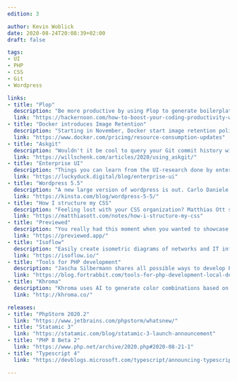 ```yaml
---
edition: 3

author: Kevin Woblick
date: 2020-08-24T20:08:39+02:00
draft: false

tags:
- UI
- PHP
- CSS
- Git
- Wordpress

links:
- title: "Plop"
  description: "Be more productive by using Plop to generate boilerplate code for almost any application you code."
  link: "https://hackernoon.com/how-to-boost-your-coding-productivity-with-plop-hr1t3u2c"
- title: "Docker introduces Image Retention"
  description: "Starting in November, Docker start image retention policies which delete inactive images after some time."
  link: "https://www.docker.com/pricing/resource-consumption-updates"
- title: "Askgit"
  description: "Wouldn't it be cool to query your Git commit history with SQL? Like `select min(author_when) from commits`? Try Askgit."
  link: "https://willschenk.com/articles/2020/using_askgit/"
- title: "Enterprise UI"
  description: "Things you can learn from the UI-research done by enterprise companies."
  link: "https://luckyduck.digital/blog/enterprise-ui"
- title: "Wordpress 5.5"
  description: "A new large version of wordpress is out. Carlo Daniele outlines all new features and highlights the most imporant changes."
  link: "https://kinsta.com/blog/wordpress-5-5/"
- title: "How I structure my CSS"
  description: "Feeling lost with your CSS organization? Matthias Ott shares his approach on organizing the styles for his projects."
  link: "https://matthiasott.com/notes/how-i-structure-my-css"
- title: "Previewed"
  description: "You really had this moment when you wanted to showcase a website or app on a device. Previewed helps you with exactly that."
  link: "https://previewed.app/"
- title: "Isoflow"
  description: "Easily create isometric diagrams of networks and IT infrastructure, for presentations, documentation and illustrations."
  link: "https://isoflow.io/"
- title: "Tools for PHP development"
  description: "Jascha Silbermann shares all possible ways to develop PHP applications on your local computer, with their pros and cons."
  link: "https://blog.fortrabbit.com/tools-for-php-development-local-dev-site-setup"
- title: "Khroma"
  description: "Khroma uses AI to generate color combinations based on your personal preferences. Pick some favorite colors and get started."
  link: "http://khroma.co/"

releases:
- title: "PhpStorm 2020.2"
  link: "https://www.jetbrains.com/phpstorm/whatsnew/"
- title: "Statamic 3"
  link: "https://statamic.com/blog/statamic-3-launch-announcement"
- title: "PHP 8 Beta 2"
  link: "https://www.php.net/archive/2020.php#2020-08-21-1"
- title: "Typescript 4"
  link: "https://devblogs.microsoft.com/typescript/announcing-typescript-4-0/"

---
```

